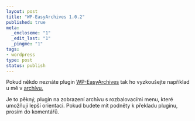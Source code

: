 ```yaml
--- 
layout: post
title: "WP-EasyArchives 1.0.2"
published: true
meta: 
  _encloseme: "1"
  _edit_last: "1"
  _pingme: "1"
tags: 
- wordpress
type: post
status: publish
---
```

Pokud někdo neznáte plugin <a href=" http://wordpress.org/extend/plugins/wp-easyarchives/">WP-EasyArchives</a> tak ho vyzkoušejte například u mě v <a href="http://blog.prskavec.net/about/archiv/">archívu.</a>

Je to pěkný, plugin na zobrazení archívu s rozbalovacími menu, které umožňují lepší orientaci. Pokud budete mít podněty k překladu pluginu, prosím do komentářů.

